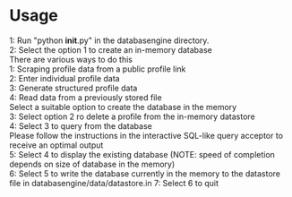 Usage
=====
1: Run "python __init__.py" in the databasengine directory.  
2: Select the option 1 to create an in-memory database  
   There are various ways to do this  
   1: Scraping profile data from a public profile link  
   2: Enter individual profile data  
   3: Generate structured profile data  
   4: Read data from a previously stored file  
   Select a suitable option to create the database in the memory  
3: Select option 2 ro delete a profile from the in-memory datastore  
4: Select 3 to query from the database  
   Please follow the instructions in the interactive SQL-like query acceptor to receive an optimal output  
5: Select 4 to display the existing database (NOTE: speed of completion depends on size of database in the memory)  
6: Select 5 to write the database currently in the memory to the datastore file in databasengine/data/datastore.in
7: Select 6 to quit
